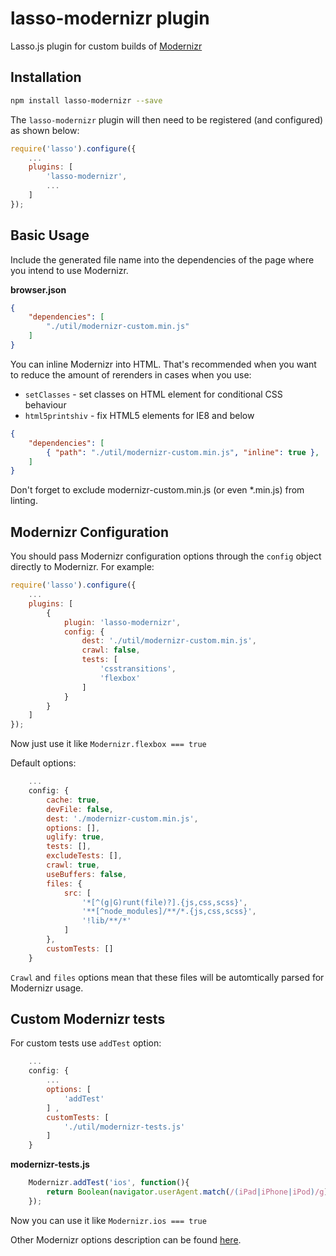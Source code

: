 # lasso-modernizr plugin

Lasso.js plugin for custom builds of [Modernizr](https://modernizr.com)

## Installation

```sh
npm install lasso-modernizr --save
```

The `lasso-modernizr` plugin will then need to be registered (and configured) as shown below:

```javascript
require('lasso').configure({
    ...
    plugins: [
        'lasso-modernizr',
        ...
    ]
});
```

## Basic Usage

Include the generated file name into the dependencies of the page where you intend to use Modernizr.

**browser.json**

```json
{
    "dependencies": [
        "./util/modernizr-custom.min.js"
    ]
}
```

You can inline Modernizr into HTML. That's recommended when you want to reduce the amount of rerenders in cases when you use:
- `setClasses` - set classes on HTML element for conditional CSS behaviour
- `html5printshiv` - fix HTML5 elements for IE8 and below

```json
{
    "dependencies": [
        { "path": "./util/modernizr-custom.min.js", "inline": true },
    ]
}
```

Don't forget to exclude modernizr-custom.min.js (or even *.min.js) from linting.

## Modernizr Configuration

You should pass Modernizr configuration options through the `config` object directly to Modernizr. For example:

```js
require('lasso').configure({
    ...
    plugins: [
        {
            plugin: 'lasso-modernizr',
            config: {
                dest: './util/modernizr-custom.min.js',
                crawl: false,
                tests: [
                    'csstransitions',
                    'flexbox'
                ]
            }
        }
    ]
});
```

Now just use it like `Modernizr.flexbox === true`

Default options:

```js
    ...
    config: {
        cache: true,
        devFile: false,
        dest: './modernizr-custom.min.js',
        options: [],
        uglify: true,
        tests: [],
        excludeTests: [],
        crawl: true,
        useBuffers: false,
        files: {
            src: [
                '*[^(g|G)runt(file)?].{js,css,scss}',
                '**[^node_modules]/**/*.{js,css,scss}',
                '!lib/**/*'
            ]
        },
        customTests: []
    }
```

`Crawl` and `files` options mean that these files will be automtically parsed for Modernizr usage.

## Custom Modernizr tests

For custom tests use `addTest` option:

```js
    ...
    config: {
        ...
        options: [
            'addTest'
        ] ,
        customTests: [
            './util/modernizr-tests.js'
        ]
    }
```

**modernizr-tests.js**

```js
    Modernizr.addTest('ios', function(){
        return Boolean(navigator.userAgent.match(/(iPad|iPhone|iPod)/g))
    });
```

Now you can use it like `Modernizr.ios === true`

Other Modernizr options description can be found [here](https://github.com/Modernizr/customizr#config-file).